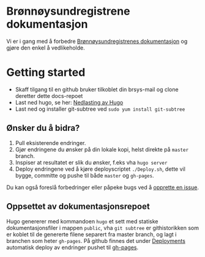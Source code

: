 # Brønnøysundregistrene dokumentasjon

Vi er i gang med å forbedre [Brønnøysundregistrenes dokumentasjon](https://brreg.github.io/docs/) og gjøre den enkel å vedlikeholde.

# Getting started

- Skaff tilgang til en github bruker tilkoblet din brsys-mail og clone deretter dette docs-repoet
- Last ned hugo, se her: [Nedlasting av Hugo](https://gohugo.io/getting-started/installing/)
- Last ned og installer git-subtree ved `sudo yum install git-subtree`

## Ønsker du å bidra?

1. Pull eksisterende endringer.
2. Gjør endringene du ønsker på din lokale kopi, helst direkte på `master` branch.
3. Inspiser at resultatet er slik du ønsker, f.eks vha `hugo server`
4. Deploy endringene ved å kjøre deployscriptet `./Deploy.sh`, dette vil bygge, committe og pushe til både `master` og `gh-pages`.

Du kan også foreslå forbedringer eller påpeke bugs ved å [opprette en issue](https://github.com/brreg/docs/issues).

## Oppsettet av dokumentasjonsrepoet

Hugo genererer med kommandoen `hugo` et sett med statiske dokumentasjonsfiler i mappen `public`, vha `git subtree` er githistorikken som er koblet til de genererte filene separert fra master branch, og lagt i branchen som heter `gh-pages`. På github finnes det under [Deployments](https://github.com/brreg/docs/deployments) automatisk deploy av endringer pushet til [gh-pages](https://docs.github.com/en/github/working-with-github-pages/getting-started-with-github-pages).
